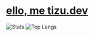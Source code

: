 # [ello, me tizu.dev](https://tizu.dev)

![Stats](https://github-readme-stats.vercel.app/api?username=tizu69&theme=catppuccin_mocha)
![Top Langs](https://github-readme-stats.vercel.app/api/top-langs?username=tizu69&theme=catppuccin_mocha&exclude_repo=ntl-redone&layout=compact&langs_count=12)
